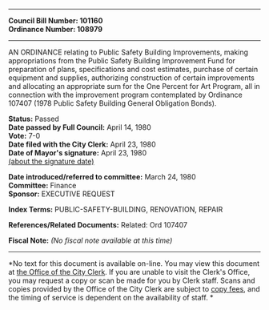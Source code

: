 * * * * *  
  
**Council Bill Number: [](#h0)[](#h2)101160**   
**Ordinance Number: 108979**  
  
* * * * *  
  
AN ORDINANCE relating to Public Safety Building Improvements, making appropriations from the Public Safety Building Improvement Fund for preparation of plans, specifications and cost estimates, purchase of certain equipment and supplies, authorizing construction of certain improvements and allocating an appropriate sum for the One Percent for Art Program, all in connection with the improvement program contemplated by Ordinance 107407 (1978 Public Safety Building General Obligation Bonds).  
  
**Status:** Passed   
**Date passed by Full Council:** April 14, 1980   
**Vote:** 7-0   
**Date filed with the City Clerk:** April 23, 1980   
**Date of Mayor's signature:** April 23, 1980   
[(about the signature date)](/~public/approvaldate.htm)   
  
  
**Date introduced/referred to committee:** March 24, 1980   
**Committee:** Finance   
**Sponsor:** EXECUTIVE REQUEST   
  
**Index Terms:** PUBLIC-SAFETY-BUILDING, RENOVATION, REPAIR  
  
**References/Related Documents:** Related: Ord 107407  
  
**Fiscal Note:** *(No fiscal note available at this time)*  
  
* * * * *  
  
*No text for this document is available on-line. You may view this document at [the Office of the City Clerk](http://www.seattle.gov/leg/clerk/contactUs.htm). If you are unable to visit the Clerk's Office, you may request a copy or scan be made for you by Clerk staff. Scans and copies provided by the Office of the City Clerk are subject to [copy fees](http://clerk.seattle.gov/~public/clerkfees.htm), and the timing of service is dependent on the availability of staff. *  
  
  
